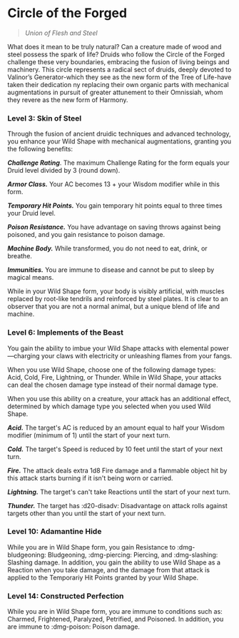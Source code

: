 # Circle of the Forged

> *Union of Flesh and Steel*

What does it mean to be truly natural? Can a creature made of wood and steel possess the spark of life? Druids who follow the Circle of the Forged challenge these very boundaries, embracing the fusion of living beings and machinery. This circle represents a radical sect of druids, deeply devoted to Valinor’s Generator-which they see as the new form of the Tree of Life-have taken their dedication ny replacing their own organic parts with mechanical augmentations in pursuit of greater attunement to their Omnissiah, whom they revere as the new form of Harmony.

### Level 3: Skin of Steel

Through the fusion of ancient druidic techniques and advanced technology, you enhance your Wild Shape with mechanical augmentations, granting you the following benefits:

***Challenge Rating***. The maximum Challenge Rating for the form equals your Druid level divided by 3 (round down).

***Armor Class.*** Your AC becomes 13 + your Wisdom modifier while in this form.

***Temporary Hit Points.*** You gain temporary hit points equal to three times your Druid level.

***Poison Resistance.*** You have advantage on saving throws against being poisoned, and you gain resistance to poison damage.

***Machine Body.*** While transformed, you do not need to eat, drink, or breathe.

***Immunities.*** You are immune to disease and cannot be put to sleep by magical means.

While in your Wild Shape form, your body is visibly artificial, with muscles replaced by root-like tendrils and reinforced by steel plates. It is clear to an observer that you are not a normal animal, but a unique blend of life and machine.

### Level 6: Implements of the Beast

You gain the ability to imbue your Wild Shape attacks with elemental power—charging your claws with electricity or unleashing flames from your fangs.

When you use Wild Shape, choose one of the following damage types: Acid, Cold, Fire, Lightning, or Thunder. While in Wild Shape, your attacks can deal the chosen damage type instead of their normal damage type.

When you use this ability on a creature, your attack has an additional effect, determined by which damage type you selected when you used Wild Shape.

***Acid.*** The target's AC is reduced by an amount equal to half your Wisdom modifier (minimum of 1) until the start of your next turn.

***Cold.*** The target's Speed is reduced by 10 feet until the start of your next turn.

***Fire.*** The attack deals extra 1d8 Fire damage and a flammable object hit by this attack starts burning if it isn't being worn or carried.

***Lightning.*** The target's can't take Reactions until the start of your next turn.

***Thunder.*** The target has :d20-disadv: Disadvantage on attack rolls against targets other than you until the start of your next turn.

### Level 10: Adamantine Hide 

While you are in Wild Shape form, you gain Resistance to :dmg-bludgeoning: Bludgeoning, :dmg-piercing: Piercing, and :dmg-slashing: Slashing damage. In addition, you gain the ability to use Wild Shape as a Reaction when you take damage, and the damage from that attack is applied to the Temporariy Hit Points granted by your Wild Shape.

### Level 14: Constructed Perfection

While you are in Wild Shape form, you are immune to conditions such as: Charmed, Frightened, Paralyzed, Petrified, and Poisoned. In addition, you are immune to :dmg-poison: Poison damage.